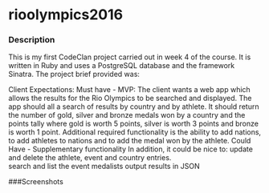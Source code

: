 # rioolympics2016
### Description

This is my first CodeClan project carried out in week 4 of the course. It is written in Ruby and uses a PostgreSQL database and the framework Sinatra.
The project brief provided was:

Client Expectations:
Must have - MVP:
The client wants a web app which allows the results for the Rio Olympics to be searched and displayed.  The app should all a search of results by country and by athlete.  It should return the number of gold, silver and bronze medals won by a country and the points tally where gold is worth 5 points, silver is worth 3 points and bronze is worth 1 point.
Additional required functionality is the ability to add nations, to add athletes to nations and to add the medal won by the athlete.
Could Have  - Supplementary functionality 
In addition, it could be nice to:
update and delete the athlete, event and country entries.  
search and list the event medalists
output results in JSON

###Screenshots

